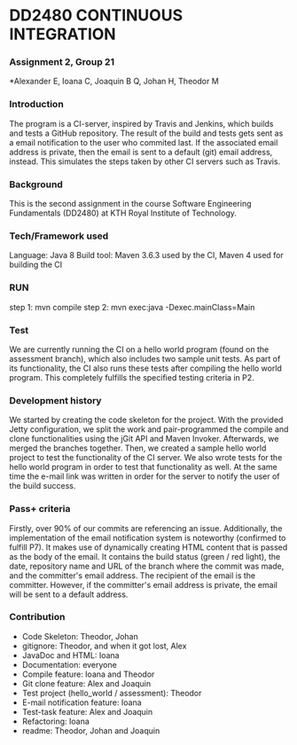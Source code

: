 # DD2480 CONTINUOUS INTEGRATION

### Assignment 2, Group 21
*Alexander E, Ioana C, Joaquin B Q, Johan H, Theodor M

### Introduction
The program is a CI-server, inspired by Travis and Jenkins, which builds and tests a GitHub repository. The result of the build and tests gets sent as a email notification to the user who commited last. If the associated email address is private, then the email is sent to a default (git) email address, instead. This simulates the steps taken by other CI servers such as Travis.

### Background
This is the second assignment in the course Software Engineering Fundamentals (DD2480) at KTH Royal Institute of Technology.

### Tech/Framework used
Language: Java 8
Build tool: Maven 3.6.3 used by the CI, Maven 4 used for building the CI

### RUN
step 1: mvn compile
step 2: mvn exec:java -Dexec.mainClass=Main

### Test
We are currently running the CI on a hello world program (found on the assessment branch), which also includes two sample unit tests. As part of its functionality, the CI also runs these tests after compiling the hello world program. This completely fulfills the specified testing criteria in P2. 

### Development history
We started by creating the code skeleton for the project. With the provided Jetty configuration, we split the work and pair-programmed the compile and clone functionalities using the jGit API and Maven Invoker. Afterwards, we merged the branches together. Then, we created a sample hello world project to test the functionality of the CI server. We also wrote tests for the hello world program in order to test that functionality as well. At the same time the e-mail link was written in order for the server to notify the user of the build success. 

### Pass+ criteria
Firstly, over 90% of our commits are referencing an issue. Additionally, the implementation of the email notification system is noteworthy (confirmed to fulfill P7). It makes use of dynamically creating HTML content that is passed as the body of the email. It contains the build status (green / red light), the date, repository name and URL of the branch where the commit was made, and the committer's email address. The recipient of the email is the committer. However, if the committer's email address is private, the email will be sent to a default address. 

### Contribution
* Code Skeleton: Theodor, Johan
* gitignore: Theodor, and when it got lost, Alex
* JavaDoc and HTML: Ioana 
* Documentation: everyone
* Compile feature: Ioana and Theodor
* Git clone feature: Alex and Joaquin
* Test project (hello_world / assessment): Theodor
* E-mail notification feature: Ioana
* Test-task feature: Alex and Joaquin
* Refactoring: Ioana
* readme: Theodor, Johan and Joaquin